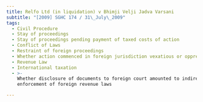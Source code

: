 ```yaml
---
title: Relfo Ltd (in liquidation) v Bhimji Velji Jadva Varsani
subtitle: "[2009] SGHC 174 / 31\_July\_2009"
tags:
  - Civil Procedure
  - Stay of proceedings
  - Stay of proceedings pending payment of taxed costs of action
  - Conflict of Laws
  - Restraint of foreign proceedings
  - Whether action commenced in foreign jurisdiction vexatious or oppressive
  - Revenue Law
  - International taxation
  - >-
    Whether disclosure of documents to foreign court amounted to indirect
    enforcement of foreign revenue laws

---
```


